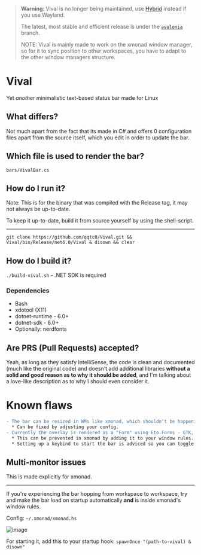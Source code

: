 > **Warning**:
> Vival is no longer being maintained, use [Hybrid](https://github.com/dev11n/HybridBar) instead if you use Wayland.
>
> The latest, most stable and efficient release is under the [`avalonia`](https://github.com/dev11n/Vival/tree/avalonia) branch.
>
> NOTE: Vival is mainly made to work on the xmonad window manager, so for it to sync position to other workspaces, you have to adapt to the other window managers structure.
# Vival
Yet *another* minimalistic text-based status bar made for Linux
## What differs?
Not much apart from the fact that its made in C# and offers 0 configuration files apart from the source itself, which you edit in order to update the bar.
## Which file is used to render the bar?
`bars/VivalBar.cs`
## How do I run it?
Note: This is for the binary that was compiled with the Release tag, it may not always be up-to-date.

To keep it up-to-date, build it from source yourself by using the shell-script.
***
`git clone https://github.com/qqtc0/Vival.git && Vival/bin/Release/net6.0/Vival & disown && clear`
## How do I build it?
`./build-vival.sh` - .NET SDK is required
### Dependencies
* Bash
* xdotool (X11)
* dotnet-runtime - 6.0+
* dotnet-sdk - 6.0+
* Optionally: nerdfonts
## Are PRS (Pull Requests) accepted?
Yeah, as long as they satisfy IntelliSense, the code is clean and documented (much like the original code) and doesn't add additional libraries **without a solid and good reason as to why it should be added**, and I'm talking about a love-like description as to why I should even consider it.
# Known flaws
```diff
- The bar can be resized in WMs like xmonad, which shouldn't be happening but can't exactly be prevented in any good way as of right now.
  * Can be fixed by adjusting your config.
- Currently the overlay is rendered as a "Form" using Eto.Forms - GTK, which means it appears in every truly non-fullscreen application (videos and borderless-windowed games for example).
  * This can be prevented in xmonad by adding it to your window rules.
  * Setting up a keybind to start the bar is adviced so you can toggle it on/off when needed.
```
## Multi-monitor issues
This is made explicitly for xmonad.
***
If you're experiencing the bar hopping from workspace to workspace, try and make the bar load on startup automatically **and** is inside xmonad's window rules.

Config: `~/.xmonad/xmonad.hs`

![image](https://user-images.githubusercontent.com/54314240/159103939-5b2a4509-60a6-4d27-ab5f-ae73fbae21a1.png)

For starting it, add this to your startup hook: `spawnOnce "(path-to-vival) & disown"`

